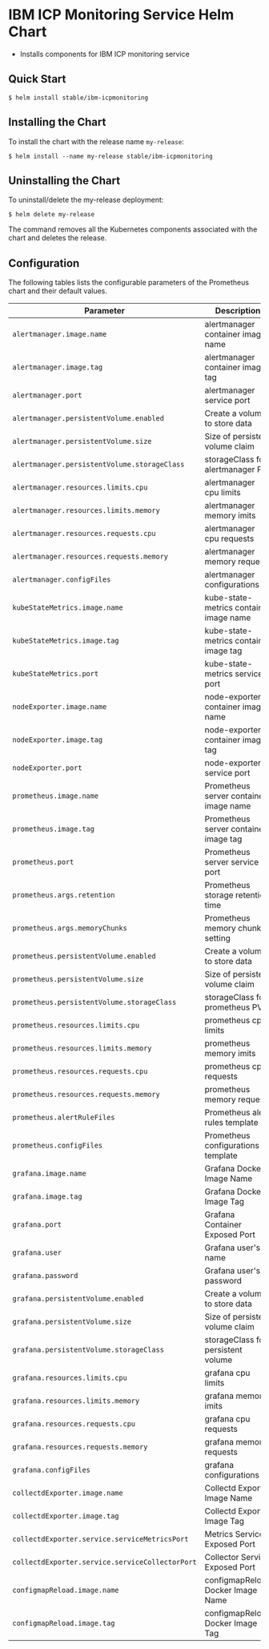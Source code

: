 # IBM ICP Monitoring Service Helm Chart

* Installs components for IBM ICP monitoring service

## Quick Start

```console
$ helm install stable/ibm-icpmonitoring
```

## Installing the Chart

To install the chart with the release name `my-release`:

```console
$ helm install --name my-release stable/ibm-icpmonitoring
```

## Uninstalling the Chart

To uninstall/delete the my-release deployment:

```console
$ helm delete my-release
```

The command removes all the Kubernetes components associated with the chart and deletes the release.

## Configuration

The following tables lists the configurable parameters of the Prometheus chart and their default values.

Parameter                                       | Description                              | Default
----------------------------------------------- | ---------------------------------------- | -------
`alertmanager.image.name`                       | alertmanager container image name        | ibmcom/alertmanager
`alertmanager.image.tag`                        | alertmanager container image tag         | v0.13.0
`alertmanager.port`                             | alertmanager service port                | 80
`alertmanager.persistentVolume.enabled`         | Create a volume to store data            | false
`alertmanager.persistentVolume.size`            | Size of persistent volume claim          | 1Gi
`alertmanager.persistentVolume.storageClass`    | storageClass for alertmanager PV         | -
`alertmanager.resources.limits.cpu`             | alertmanager cpu limits                  | 200m
`alertmanager.resources.limits.memory`          | alertmanager memory imits                | 256Mi
`alertmanager.resources.requests.cpu`           | alertmanager cpu requests                | 10m
`alertmanager.resources.requests.memory`        | alertmanager memory requests             | 64Mi
`alertmanager.configFiles`                      | alertmanager configurations              | alermanagerConfig
`kubeStateMetrics.image.name`                   | kube-state-metrics container image name  | ibmcom/kube-state-metrics
`kubeStateMetrics.image.tag`                    | kube-state-metrics container image tag   | v1.2.0
`kubeStateMetrics.port`                         | kube-state-metrics service port          | 80
`nodeExporter.image.name`                       | node-exporter container image name       | ibmcom/node-exporter
`nodeExporter.image.tag`                        | node-exporter container image tag        | v0.15.2
`nodeExporter.port`                             | node-exporter service port               | 9100
`prometheus.image.name`                         | Prometheus server container image name   | ibmcom/prometheus
`prometheus.image.tag`                          | Prometheus server container image tag    | v2.0.0
`prometheus.port`                               | Prometheus server service port           | 80
`prometheus.args.retention`                     | Prometheus storage retention time        | 24h
`prometheus.args.memoryChunks`                  | Prometheus memory chunks setting         | 500000
`prometheus.persistentVolume.enabled`           | Create a volume to store data            | false
`prometheus.persistentVolume.size`              | Size of persistent volume claim          | 10Gi
`prometheus.persistentVolume.storageClass`      | storageClass for prometheus PV           | -
`prometheus.resources.limits.cpu`               | prometheus cpu limits                    | 500m
`prometheus.resources.limits.memory`            | prometheus memory imits                  | 512Mi
`prometheus.resources.requests.cpu`             | prometheus cpu requests                  | 100m
`prometheus.resources.requests.memory`          | prometheus memory requests               | 128Mi
`prometheus.alertRuleFiles`                     | Prometheus alert rules template          | alertRules
`prometheus.configFiles`                        | Prometheus configurations template       | prometheusConfig
`grafana.image.name`                            | Grafana Docker Image Name                | ibmcom/grafana
`grafana.image.tag`                             | Grafana Docker Image Tag                 | 4.6.3
`grafana.port`                                  | Grafana Container Exposed Port           | 3000
`grafana.user`                                  | Grafana user's name                      | admin
`grafana.password`                              | Grafana user's password                  | admin
`grafana.persistentVolume.enabled`              | Create a volume to store data            | false
`grafana.persistentVolume.size`                 | Size of persistent volume claim          | 1Gi 
`grafana.persistentVolume.storageClass`         | storageClass for persistent volume       | - 
`grafana.resources.limits.cpu`                  | grafana cpu limits                       | 500m
`grafana.resources.limits.memory`               | grafana memory imits                     | 512Mi
`grafana.resources.requests.cpu`                | grafana cpu requests                     | 100m
`grafana.resources.requests.memory`             | grafana memory requests                  | 128Mi
`grafana.configFiles`                           | grafana configurations                   | grafanaConfig
`collectdExporter.image.name`                   | Collectd Exporter Image Name             | ibmcom/collectd-exporter
`collectdExporter.image.tag`                    | Collectd Exporter Image Tag              | 0.3.1 
`collectdExporter.service.serviceMetricsPort`   | Metrics Service Exposed Port             | 9103    
`collectdExporter.service.serviceCollectorPort` | Collector Service Exposed Port           | 25826
`configmapReload.image.name`                    | configmapReload Docker Image Name        | ibmcom/configmap-reload
`configmapReload.image.tag`                     | configmapReload Docker Image Tag         | v0.1
